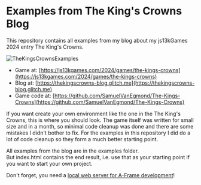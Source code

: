 # Examples from The King's Crowns Blog 

This repository contains all examples from my blog about my js13kGames 2024 entry The King's Crowns.

![TheKingsCrownsExamples](https://github.com/user-attachments/assets/c1f3825d-1451-455a-804d-b35597082ead)

* Game at: [https://js13kgames.com/2024/games/the-kings-crowns](https://js13kgames.com/2024/games/the-kings-crowns)
* Blog at: [https://thekingscrowns-blog.glitch.me](https://thekingscrowns-blog.glitch.me)
* Game code at: [https://github.com/SamuelVanEgmond/The-Kings-Crowns](https://github.com/SamuelVanEgmond/The-Kings-Crowns)

If you want create your own environment like the one in the The King's Crowns, this is where you should look.
The game itself was written for small size and in a month, so minimal code cleanup was done and there are some mistakes I didn't bother to fix.
For the examples in this repository I did do a lot of code cleanup so they form a much better starting point.

All examples from the blog are in the examples folder.<br>
But index.html contains the end result, i.e. use that as your starting point if you want to start your own project.

Don't forget, you need a [local web server for A-Frame development](https://aframe.io/docs/1.6.0/introduction/installation.html#local-development)!
